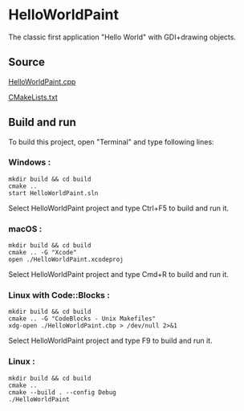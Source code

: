 # HelloWorldPaint

The classic first application "Hello World" with GDI+drawing objects.

## Source

[HelloWorldPaint.cpp](HelloWorldPaint.cpp)

[CMakeLists.txt](CMakeLists.txt)

## Build and run

To build this project, open "Terminal" and type following lines:

### Windows :

``` shell
mkdir build && cd build
cmake .. 
start HelloWorldPaint.sln
```

Select HelloWorldPaint project and type Ctrl+F5 to build and run it.

### macOS :

``` shell
mkdir build && cd build
cmake .. -G "Xcode"
open ./HelloWorldPaint.xcodeproj
```

Select HelloWorldPaint project and type Cmd+R to build and run it.

### Linux with Code::Blocks :

``` shell
mkdir build && cd build
cmake .. -G "CodeBlocks - Unix Makefiles"
xdg-open ./HelloWorldPaint.cbp > /dev/null 2>&1
```

Select HelloWorldPaint project and type F9 to build and run it.

### Linux :

``` shell
mkdir build && cd build
cmake .. 
cmake --build . --config Debug
./HelloWorldPaint
```
